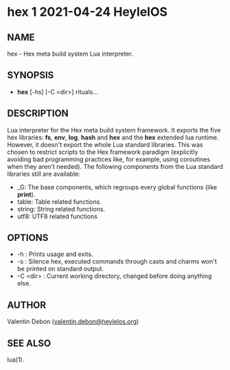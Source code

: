# hex 1 2021-04-24 HeylelOS

## NAME
hex - Hex meta build system Lua interpreter.

## SYNOPSIS
- **hex** [-hs] [-C \<dir\>] rituals...

## DESCRIPTION
Lua interpreter for the Hex meta build system framework.
It exports the five hex libraries: **fs**, **env**, **log**, **hash** and **hex** and the **hex** extended lua runtime.
However, it doesn't export the whole Lua standard libraries.
This was chosen to restrict scripts to the Hex framework paradigm (explicitly avoiding bad programming practices like, for example, using coroutines when they aren't needed).
The following components from the Lua standard libraries still are available:
- \_G: The base components, which regroups every global functions (like __print__).
- table: Table related functions.
- string: String related functions.
- utf8: UTF8 related functions

## OPTIONS
- -h : Prints usage and exits.
- -s : Silence hex, executed commands through casts and charms won't be printed on standard output.
- -C \<dir\> : Current working directory, changed before doing anything else.

## AUTHOR
Valentin Debon (valentin.debon@heylelos.org)

## SEE ALSO
lua(1).

